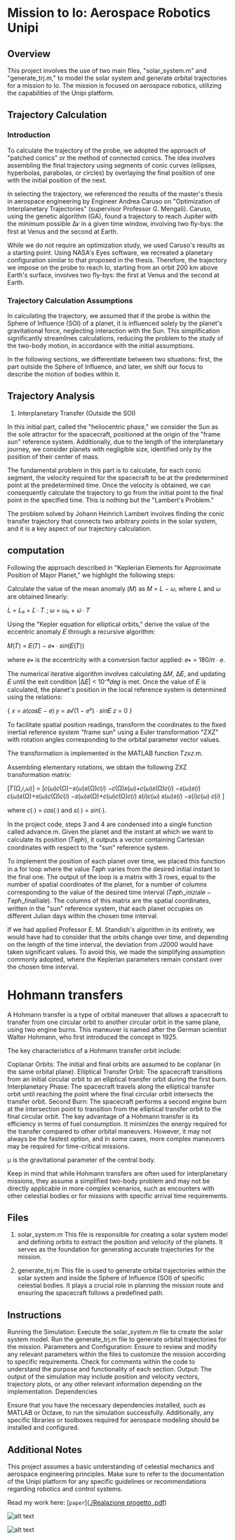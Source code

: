 # Mission to Io: Aerospace Robotics Unipi


## Overview

This project involves the use of two main files, "solar_system.m" and "generate_trj.m," to model the solar system and generate orbital trajectories for a mission to Io. The mission is focused on aerospace robotics, utilizing the capabilities of the Unipi platform.

## Trajectory Calculation

### Introduction
To calculate the trajectory of the probe, we adopted the approach of "patched conics" or the method of connected conics. The idea involves assembling the final trajectory using segments of conic curves (ellipses, hyperbolas, parabolas, or circles) by overlaying the final position of one with the initial position of the next.

In selecting the trajectory, we referenced the results of the master's thesis in aerospace engineering by Engineer Andrea Caruso on "Optimization of Interplanetary Trajectories" (supervisor Professor G. Mengali). Caruso, using the genetic algorithm (GA), found a trajectory to reach Jupiter with the minimum possible ∆𝑣 in a given time window, involving two fly-bys: the first at Venus and the second at Earth.

While we do not require an optimization study, we used Caruso's results as a starting point. Using NASA's Eyes software, we recreated a planetary configuration similar to that proposed in the thesis. Therefore, the trajectory we impose on the probe to reach Io, starting from an orbit 200 km above Earth's surface, involves two fly-bys: the first at Venus and the second at Earth.

### Trajectory Calculation Assumptions
In calculating the trajectory, we assumed that if the probe is within the Sphere of Influence (SOI) of a planet, it is influenced solely by the planet's gravitational force, neglecting interaction with the Sun. This simplification significantly streamlines calculations, reducing the problem to the study of the two-body motion, in accordance with the initial assumptions.

In the following sections, we differentiate between two situations: first, the part outside the Sphere of Influence, and later, we shift our focus to describe the motion of bodies within it.

## Trajectory Analysis
1. Interplanetary Transfer (Outside the SOI)

In this initial part, called the "heliocentric phase," we consider the Sun as the sole attractor for the spacecraft, positioned at the origin of the "frame sun" reference system. Additionally, due to the length of the interplanetary journey, we consider planets with negligible size, identified only by the position of their center of mass.

The fundamental problem in this part is to calculate, for each conic segment, the velocity required for the spacecraft to be at the predetermined point at the predetermined time. Once the velocity is obtained, we can consequently calculate the trajectory to go from the initial point to the final point in the specified time. This is nothing but the "Lambert's Problem."

The problem solved by Johann Heinrich Lambert involves finding the conic transfer trajectory that connects two arbitrary points in the solar system, and it is a key aspect of our trajectory calculation.

## computation 
Following the approach described in "Keplerian Elements for Approximate Position of Major Planet," we highlight the following steps:

Calculate the value of the mean anomaly (𝑀) as 𝑀 = 𝐿 − 𝜔, where 𝐿 and 𝜔 are obtained linearly:

𝐿 = 𝐿₀ + 𝐿̇ ∙ 𝑇 ; 𝜔 = 𝜔₀ + 𝜔̇ ∙ 𝑇

Using the "Kepler equation for elliptical orbits," derive the value of the eccentric anomaly 𝐸 through a recursive algorithm:

𝑀(𝑇) = 𝐸(𝑇) − 𝑒∗ ∙ 𝑠𝑖𝑛(𝐸(𝑇))

where 𝑒∗ is the eccentricity with a conversion factor applied: 𝑒∗ = 180/𝜋 ∙ 𝑒.

The numerical iterative algorithm involves calculating ∆𝑀, ∆𝐸, and updating 𝐸 until the exit condition |∆𝐸| < 10⁻⁶𝑑𝑒𝑔 is met.
Once the value of 𝐸 is calculated, the planet's position in the local reference system is determined using the relations:

{ 𝑥 = 𝑎(𝑐𝑜𝑠𝐸 − 𝑒)
𝑦 = 𝑎√(1 − 𝑒²) ∙ 𝑠𝑖𝑛𝐸
𝑧 = 0 }

To facilitate spatial position readings, transform the coordinates to the fixed inertial reference system "frame sun" using a Euler transformation "ZXZ" with rotation angles corresponding to the orbital parameter vector values.

The transformation is implemented in the MATLAB function 𝑇𝑧𝑥𝑧.m.

Assembling elementary rotations, we obtain the following ZXZ transformation matrix:

[𝑇(Ω,𝑖,𝜔)] = [𝑐(𝜔)𝑐(Ω)−𝑠(𝜔)𝑠(Ω)𝑐(𝑖) −𝑐(Ω)𝑠(𝜔)+𝑐(𝜔)𝑠(Ω)𝑐(𝑖) −𝑠(𝜔)𝑠(𝑖)
𝑐(𝜔)𝑠(Ω)+𝑠(𝜔)𝑐(Ω)𝑐(𝑖) −𝑠(𝜔)𝑠(Ω)+𝑐(𝜔)𝑐(Ω)𝑐(𝑖) 𝑠(𝑖)𝑐(𝜔)
𝑠(𝜔)𝑠(𝑖) −𝑠(𝑖)𝑐(𝜔) 𝑐(𝑖) ]

where 𝑐(∙) = 𝑐𝑜𝑠(∙) and 𝑠(∙) = 𝑠𝑖𝑛(∙).

In the project code, steps 3 and 4 are condensed into a single function called advance.m. Given the planet and the instant at which we want to calculate its position (𝑇𝑒𝑝ℎ), it outputs a vector containing Cartesian coordinates with respect to the "sun" reference system.

To implement the position of each planet over time, we placed this function in a for loop where the value 𝑇𝑒𝑝ℎ varies from the desired initial instant to the final one. The output of the loop is a matrix with 3 rows, equal to the number of spatial coordinates of the planet, for a number of columns corresponding to the value of the desired time interval (𝑇𝑒𝑝ℎ_𝑖𝑛𝑖𝑧𝑖𝑎𝑙𝑒 − 𝑇𝑒𝑝ℎ_𝑓𝑖𝑛𝑎𝑙𝑙𝑖𝑎𝑙𝑒). The columns of this matrix are the spatial coordinates, written in the "sun" reference system, that each planet occupies on different Julian days within the chosen time interval.

If we had applied Professor E. M. Standish's algorithm in its entirety, we would have had to consider that the orbits change over time, and depending on the length of the time interval, the deviation from J2000 would have taken significant values. To avoid this, we made the simplifying assumption commonly adopted, where the Keplerian parameters remain constant over the chosen time interval. 

# Hohmann transfers 
A Hohmann transfer is a type of orbital maneuver that allows a spacecraft to transfer from one circular orbit to another circular orbit in the same plane, using two engine burns. This maneuver is named after the German scientist Walter Hohmann, who first introduced the concept in 1925.

The key characteristics of a Hohmann transfer orbit include:

Coplanar Orbits: The initial and final orbits are assumed to be coplanar (in the same orbital plane).
Elliptical Transfer Orbit: The spacecraft transitions from an initial circular orbit to an elliptical transfer orbit during the first burn.
Interplanetary Phase: The spacecraft travels along the elliptical transfer orbit until reaching the point where the final circular orbit intersects the transfer orbit.
Second Burn: The spacecraft performs a second engine burn at the intersection point to transition from the elliptical transfer orbit to the final circular orbit.
The key advantage of a Hohmann transfer is its efficiency in terms of fuel consumption. It minimizes the energy required for the transfer compared to other orbital maneuvers. However, it may not always be the fastest option, and in some cases, more complex maneuvers may be required for time-critical missions.

μ is the gravitational parameter of the central body.

Keep in mind that while Hohmann transfers are often used for interplanetary missions, they assume a simplified two-body problem and may not be directly applicable in more complex scenarios, such as encounters with other celestial bodies or for missions with specific arrival time requirements.

## Files

1. solar_system.m
This file is responsible for creating a solar system model and defining orbits to extract the position and velocity of the planets. It serves as the foundation for generating accurate trajectories for the mission.

2. generate_trj.m
This file is used to generate orbital trajectories within the solar system and inside the Sphere of Influence (SOI) of specific celestial bodies. It plays a crucial role in planning the mission route and ensuring the spacecraft follows a predefined path.

## Instructions

Running the Simulation:
Execute the solar_system.m file to create the solar system model.
Run the generate_trj.m file to generate orbital trajectories for the mission.
Parameters and Configuration:
Ensure to review and modify any relevant parameters within the files to customize the mission according to specific requirements.
Check for comments within the code to understand the purpose and functionality of each section.
Output:
The output of the simulation may include position and velocity vectors, trajectory plots, or any other relevant information depending on the implementation.
Dependencies

Ensure that you have the necessary dependencies installed, such as MATLAB or Octave, to run the simulation successfully. Additionally, any specific libraries or toolboxes required for aerospace modeling should be installed and configured.

## Additional Notes

This project assumes a basic understanding of celestial mechanics and aerospace engineering principles.
Make sure to refer to the documentation of the Unipi platform for any specific guidelines or recommendations regarding robotics and control systems.

Read my work here: 
[`paper`]([./Realazione progetto .pdf](https://github.com/lucaricciatl/orbital-computation/blob/main/Realazione%20progetto%20.pdf))


![alt text](https://github.com/ATLED-3301/Aerospace-mission-to-Io/blob/main/spaceship_orbits.jpg?raw=true)


![alt text](https://github.com/ATLED-3301/Aerospace-mission-to-Io/blob/main/Io.png?raw=true)
